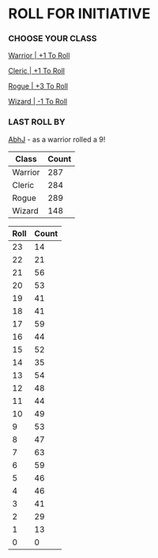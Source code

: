# ROLL FOR INITIATIVE
### CHOOSE YOUR CLASS

[Warrior | +1 To Roll](https://github.com/benjaminsampica/benjaminsampica/issues/new?title=roll%7Cwarrior&body=Just+click+%27Submit+new+issue%27.)

[Cleric | +1 To Roll](https://github.com/benjaminsampica/benjaminsampica/issues/new?title=roll%7Ccleric&body=Just+click+%27Submit+new+issue%27.)

[Rogue | +3 To Roll](https://github.com/benjaminsampica/benjaminsampica/issues/new?title=roll%7Crogue&body=Just+click+%27Submit+new+issue%27.)

[Wizard | -1 To Roll](https://github.com/benjaminsampica/benjaminsampica/issues/new?title=roll%7Cwizard&body=Just+click+%27Submit+new+issue%27.)
### LAST ROLL BY
[AbhJ](https://www.github.com/AbhJ) - as a warrior rolled a 9!

|Class|Count|
|-|-|
|Warrior|287|
|Cleric|284|
|Rogue|289|
|Wizard|148|

|Roll|Count|
|-|-|
|23|14
|22|21
|21|56
|20|53
|19|41
|18|41
|17|59
|16|44
|15|52
|14|35
|13|54
|12|48
|11|44
|10|49
|9|53
|8|47
|7|63
|6|59
|5|46
|4|46
|3|41
|2|29
|1|13
|0|0
